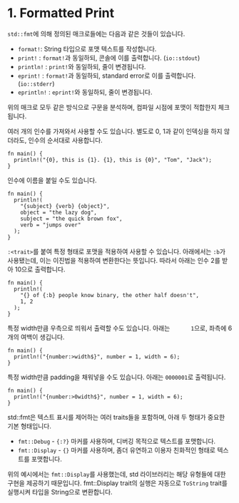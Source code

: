 # 1. Formatted Print

`std::fmt`에 의해 정의된 매크로들에는 다음과 같은 것들이 있습니다.
- `format!`: String 타입으로 포맷 텍스트를 작성합니다.
- `print!` : `format!`과 동일하되, 콘솔에 이를 출력합니다. (`io::stdout`)
- `println!` : `print!`와 동일하되, 줄이 변경됩니다.
- `eprint!` : `format!`과 동일하되, standard error로 이를 출력합니다. (`io::stderr`)
- `eprintln!` : `eprint!`와 동일하되, 줄이 변경됩니다.

위의 매크로 모두 같은 방식으로 구문을 분석하며, 컴파일 시점에 포맷이 적합한지 체크됩니다.


여러 개의 인수를 가져와서 사용할 수도 있습니다. 별도로 0, 1과 같이 인덱싱을 하지 않더라도, 인수의 순서대로 사용합니다.
```rust,editable
fn main() {
  println!("{0}, this is {1}. {1}, this is {0}", "Tom", "Jack");
}
```

인수에 이름을 붙일 수도 있습니다.

```rust,editable
fn main() {
  println!(
    "{subject} {verb} {object}",
    object = "the lazy dog",
    subject = "the quick brown fox",
    verb = "jumps over"
  );
}
```

`:<trait>`를 붙여 특정 형태로 포맷을 적용하여 사용할 수 있습니다.
아래에서는 `:b`가 사용됐는데, 이는 이진법을 적용하여 변환한다는 뜻입니다.
따라서 아래는 인수 2를 받아 10으로 출력합니다.

```rust,editable
fn main() {
  println!(
    "{} of {:b} people know binary, the other half doesn't",
    1, 2
  );
}
```

특정 width만큼 우측으로 띄워서 출력할 수도 있습니다.
아래는 `      1`으로, 좌측에 6개의 여백이 생깁니다.

```rust,editable
fn main() {
  println!("{number:>width$}", number = 1, width = 6);
}
```

특정 width만큼 padding을 채워넣을 수도 있습니다.
아래는 `0000001`로 출력됩니다.

```rust,editable
fn main() {
  println!("{number:>0width$}", number = 1, width = 6);
}
```

std::fmt은 텍스트 표시를 제어하는 여러 traits들을 포함하며, 아래 두 형태가 중요한 기본 형태입니다.

- `fmt::Debug` - `{:?}` 마커를 사용하며, 디버깅 목적으로 텍스트를 포맷합니다.
- `fmt::Display` - `{}` 마커를 사용하며, 좀더 유연하고 이용자 친화적인 형태로 텍스트를 포맷합니다.

위의 예시에서는 `fmt::Display`를 사용했는데, std 라이브러리는 해당 유형들에 대한 구현을 제공하기 때문입니다.
fmt::Display trait의 실행은 자동으로 `ToString` trait를 실행시켜 타입을 String으로 변환합니다.